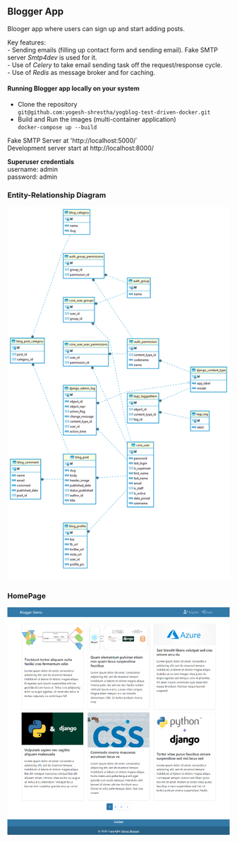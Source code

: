 ## Blogger App
Blooger app where users can sign up and start adding posts.

Key features: <br>
    - Sending emails (filling up contact form and sending email). Fake SMTP server <em> Smtp4dev </em> is used for it. <br>
    - Use of <em>Celery</em> to take email sending task off the request/response cycle. <br>
    - Use of <em>Redis</em> as message broker and for caching. <br>



#### Running Blogger app locally on your system
- Clone the repository <br>
`git@github.com:yogesh-shrestha/yogblog-test-driven-docker.git`
- Build and Run the images (multi-container application) <br>
`docker-compose up --build`

Fake SMTP Server at 'http://localhost:5000/` <br>
Development server start at http://localhost:8000/

<b>Superuser credentials </b> <br>
username: admin<br>
password: admin<br>

### Entity-Relationship Diagram 
![alt Demo Blogger](readmeimages/er_diagram.png)

### HomePage
![alt Demo Blogger](readmeimages/homepage.png)





